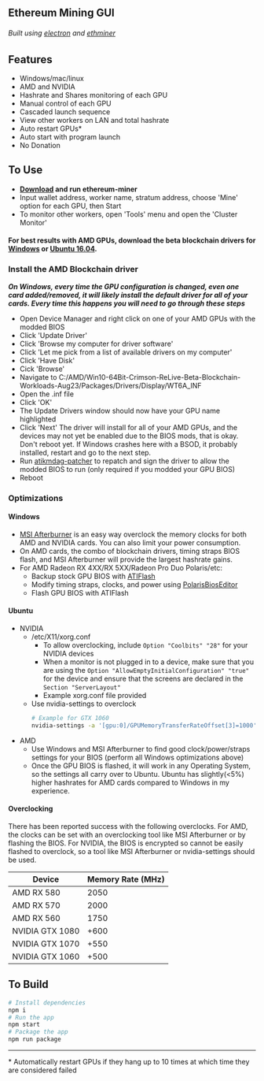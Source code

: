 ## Ethereum Mining GUI
###### Built using [electron](https://github.com/electron/electron-quick-start) and [ethminer](https://github.com/ethereum-mining/ethminer)

## Features
- Windows/mac/linux
- AMD and NVIDIA
- Hashrate and Shares monitoring of each GPU
- Manual control of each GPU
- Cascaded launch sequence
- View other workers on LAN and total hashrate
- Auto restart GPUs*
- Auto start with program launch
- No Donation

## To Use
- **[Download](https://github.com/agouin/ethereum-miner/releases) and run ethereum-miner**
- Input wallet address, worker name, stratum address, choose 'Mine' option for each GPU, then Start
- To monitor other workers, open 'Tools' menu and open the 'Cluster Monitor'
 
#### For best results with AMD GPUs, download the beta blockchain drivers for [Windows](https://support.amd.com/en-us/kb-articles/Pages/Radeon-Software-Crimson-ReLive-Edition-Beta-for-Blockchain-Compute-Release-Notes.aspx) or [Ubuntu 16.04](https://support.amd.com/en-us/kb-articles/Pages/AMDGPU-Pro-Beta-Mining-Driver-for-Linux-Release-Notes.aspx). 
### Install the AMD Blockchain driver 
***On Windows, every time the GPU configuration is changed, even one card added/removed, it will likely install the default driver for all of your cards. Every time this happens you will need to go through these steps***
- Open Device Manager and right click on one of your AMD GPUs with the modded BIOS
- Click 'Update Driver'
- Click 'Browse my computer for driver software'
- Click 'Let me pick from a list of available drivers on my computer'
- Click 'Have Disk'
- Cick 'Browse'
- Navigate to C:/AMD/Win10-64Bit-Crimson-ReLive-Beta-Blockchain-Workloads-Aug23/Packages/Drivers/Display/WT6A_INF
- Open the .inf file
- Click 'OK'
- The Update Drivers window should now have your GPU name highlighted
- Click 'Next'
The driver will install for all of your AMD GPUs, and the devices may not yet be enabled due to the BIOS mods, that is okay. Don't reboot yet. If Windows crashes here with a BSOD, it probably installed, restart and go to the next step.
- Run [atikmdag-patcher](https://www.monitortests.com/forum/Thread-AMD-ATI-Pixel-Clock-Patcher) to repatch and sign the driver to allow the modded BIOS to run (only required if you modded your GPU BIOS)
- Reboot

### Optimizations
#### Windows
- [MSI Afterburner](https://www.msi.com/page/afterburner) is an easy way overclock the memory clocks for both AMD and NVIDIA cards. You can also limit your power consumption. 
- On AMD cards, the combo of blockchain drivers, timing straps BIOS flash, and MSI Afterburner will provide the largest hashrate gains.
- For AMD Radeon RX 4XX/RX 5XX/Radeon Pro Duo Polaris/etc:
  - Backup stock GPU BIOS with [ATIFlash](https://www.techpowerup.com/download/ati-atiflash/)
  - Modify timing straps, clocks, and power using [PolarisBiosEditor](https://github.com/jaschaknack/PolarisBiosEditor)
  - Flash GPU BIOS with ATIFlash

#### Ubuntu
- NVIDIA
  - /etc/X11/xorg.conf
    - To allow overclocking, include `Option "Coolbits" "28"` for your NVIDIA devices
    - When a monitor is not plugged in to a device, make sure that you are using the `Option "AllowEmptyInitialConfiguration" "true"` for the device and ensure that the screens are declared in the `Section "ServerLayout"`
    - Example xorg.conf file provided
  - Use nvidia-settings to overclock
    ```bash
    # Example for GTX 1060
    nvidia-settings -a '[gpu:0]/GPUMemoryTransferRateOffset[3]=1000'`
    ```
- AMD
  - Use Windows and MSI Afterburner to find good clock/power/straps settings for your BIOS (perform all Windows optimizations above)
  - Once the GPU BIOS is flashed, it will work in any Operating System, so the settings all carry over to Ubuntu. Ubuntu has slightly(<5%) higher hashrates for AMD cards compared to Windows in my experience.

#### Overclocking
There has been reported success with the following overclocks. For AMD, the clocks can be set with an overclocking tool like MSI Afterburner or by flashing the BIOS. For NVIDIA, the BIOS is encrypted so cannot be easily flashed to overclock, so a tool like MSI Afterburner or nvidia-settings should be used.

| Device | Memory Rate (MHz) |
| --- | --- |
| AMD RX 580 | 2050 |
| AMD RX 570 | 2000 |
| AMD RX 560 | 1750 |
| NVIDIA GTX 1080 | +600 |
| NVIDIA GTX 1070 | +550 |
| NVIDIA GTX 1060 | +500 |

## To Build

```bash
# Install dependencies
npm i
# Run the app
npm start
# Package the app
npm run package
```

---
\* Automatically restart GPUs if they hang up to 10 times at which time they are considered failed
